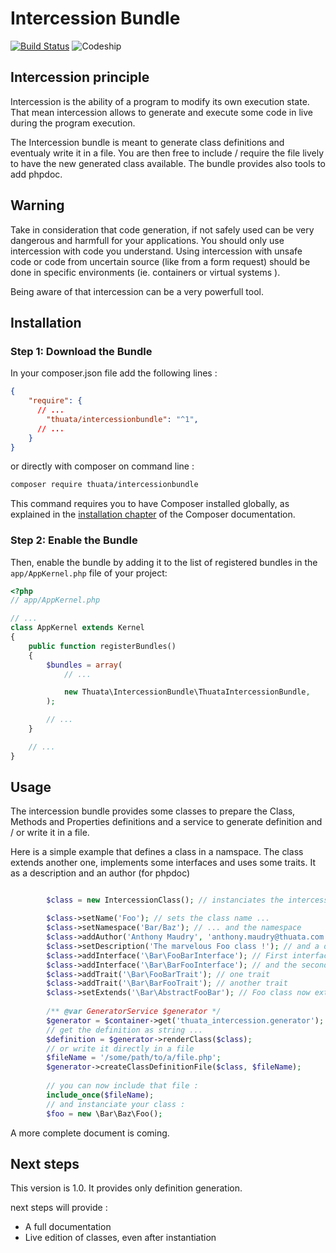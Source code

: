 # Intercession Bundle

[![Build Status](https://travis-ci.org/Thuata/IntercessionBundle.svg?branch=v1.0)](https://travis-ci.org/Thuata/IntercessionBundle)
![Codeship](https://codeship.com/projects/211246/status?branch=v1.0)

## Intercession principle

Intercession is the ability of a program to modify its own execution state. That mean intercession allows to generate and execute some code in live during the program execution.

The Intercession bundle is meant to generate class definitions and eventualy write it in a file. You are then free to include / require the file lively to have the new generated class available. The bundle provides also tools to add phpdoc.

## Warning

Take in consideration that code generation, if not safely used can be very dangerous and harmfull for your applications. You should only use intercession with code you understand. Using intercession with unsafe code or code from uncertain source (like from a form request) should be done in specific environments (ie. containers or virtual systems ).

Being aware of that intercession can be a very powerfull tool.

## Installation

### Step 1: Download the Bundle

In your composer.json file add the following lines :

```json
{
    "require": {
      // ...
        "thuata/intercessionbundle": "^1",
      // ...
    }
}

```

or directly with composer on command line :

```bash
composer require thuata/intercessionbundle
```

This command requires you to have Composer installed globally, as explained
in the [installation chapter](https://getcomposer.org/doc/00-intro.md)
of the Composer documentation.

### Step 2: Enable the Bundle

Then, enable the bundle by adding it to the list of registered bundles
in the `app/AppKernel.php` file of your project:

```php
<?php
// app/AppKernel.php

// ...
class AppKernel extends Kernel
{
    public function registerBundles()
    {
        $bundles = array(
            // ...

            new Thuata\IntercessionBundle\ThuataIntercessionBundle,
        );

        // ...
    }

    // ...
}
```

## Usage

The intercession bundle provides some classes to prepare the Class, Methods and Properties definitions and a service to generate definition and / or write it in a file.

Here is a simple example that defines a class in a namspace. The class extends another one, implements some interfaces and uses some traits. It as a description and an author (for phpdoc)

```php

        $class = new IntercessionClass(); // instanciates the intercession class

        $class->setName('Foo'); // sets the class name ...
        $class->setNamespace('Bar/Baz'); // ... and the namespace
        $class->addAuthor('Anthony Maudry', 'anthony.maudry@thuata.com'); // the author (appears in phpdoc)
        $class->setDescription('The marvelous Foo class !'); // and a description (php doc too)
        $class->addInterface('\Bar\FooBarInterface'); // First interface to implement
        $class->addInterface('\Bar\BarFooInterface'); // and the second interface
        $class->addTrait('\Bar\FooBarTrait'); // one trait
        $class->addTrait('\Bar\BarFooTrait'); // another trait
        $class->setExtends('\Bar\AbstractFooBar'); // Foo class now extends another class
        
        /** @var GeneratorService $generator */
        $generator = $container->get('thuata_intercession.generator'); // get the generator from the conatainer
        // get the definition as string ...
        $definition = $generator->renderClass($class);
        // or write it directly in a file
        $fileName = '/some/path/to/a/file.php';
        $generator->createClassDefinitionFile($class, $fileName);
        
        // you can now include that file :
        include_once($fileName);
        // and instanciate your class :
        $foo = new \Bar\Baz\Foo();
```

A more complete document is coming.

## Next steps

This version is 1.0. It provides only definition generation.

next steps will provide :
- A full documentation
- Live edition of classes, even after instantiation
